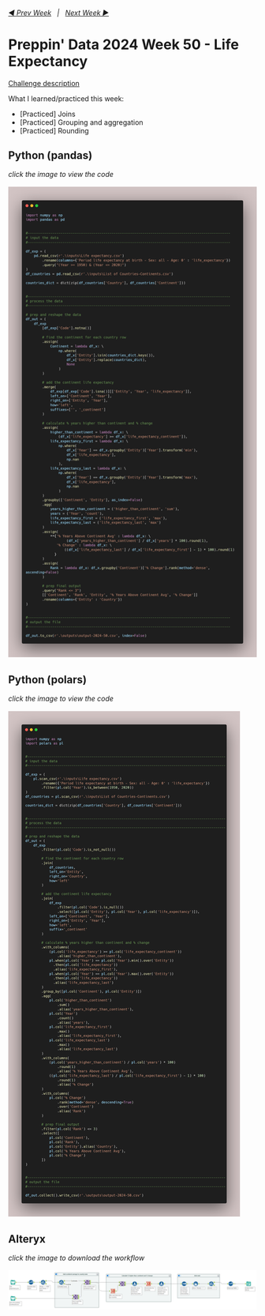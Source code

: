 <h6><a href="..\preppin-data-2024-49\README.md">◀️  Prev Week</a>&nbsp;&nbsp;&nbsp;|&nbsp;&nbsp;&nbsp;<a href="..\preppin-data-2024-51\README.md">Next Week  ▶️</a></h6>

# Preppin' Data 2024 Week 50 - Life Expectancy

[Challenge description](https://preppindata.blogspot.com/2024/12/2024-week-50-life-expectancy.html)

What I learned/practiced this week:
* [Practiced] Joins
* [Practiced] Grouping and aggregation
* [Practiced] Rounding

## Python (pandas)
<i>click the image to view the code</i><br>
<br>
<a href="preppin-data-2024-50.py">
<img src="img-python-code-2024-50.png?raw=true" alt="Python code (pandas)">
</a>

## Python (polars)
<i>click the image to view the code</i><br>
<br>
<a href="preppin-data-2024-50-polars.py">
<img src="img-python-code-2024-50-polars.png?raw=true" alt="Python code (polars)">
</a>

## Alteryx
<i>click the image to download the workflow</i><br>
<br>
<a href="preppin-data-2024-50.yxzp">
<img src="img-alteryx-2024-50.png?raw=true" alt="Alteryx workflow">
</a>
